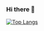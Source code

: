 ### Hi there 👋

[![Top Langs](https://github-readme-stats.vercel.app/api/top-langs/?username=pulseneon)](https://github.com/anuraghazra/github-readme-stats)

<!--
**pulseneon/pulseneon** is a ✨ _special_ ✨ repository because its `README.md` (this file) appears on your GitHub profile.

Here are some ideas to get you started:

- 🔭 I’m currently working on ...
- 🌱 I’m currently learning ...
- 👯 I’m looking to collaborate on ...
- 🤔 I’m looking for help with ...
- 💬 Ask me about ...
- 📫 How to reach me: ...
- 😄 Pronouns: ...
- ⚡ Fun fact: ...
-->
